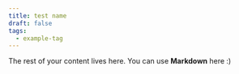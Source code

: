 ```yaml
---
title: test name
draft: false
tags:
  - example-tag
---
```

 
The rest of your content lives here. You can use **Markdown** here :)